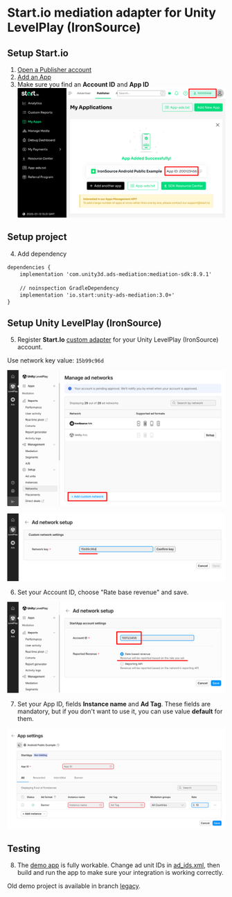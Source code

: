 # Start.io mediation adapter for Unity LevelPlay (IronSource)

## Setup Start.io

1. [Open a Publisher account][1]
2. [Add an App][2]
3. Make sure you find an **Account ID** and **App ID**
   ![Account Id, App ID](images/01.png)

## Setup project

4. Add dependency

```
dependencies {
    implementation 'com.unity3d.ads-mediation:mediation-sdk:8.9.1'

    // noinspection GradleDependency
    implementation 'io.start:unity-ads-mediation:3.0+'
}
```

## Setup Unity LevelPlay (IronSource)

5. Register **Start.Io** [custom adapter][3] for your Unity LevelPlay (IronSource) account.

Use network key value: `15b99c96d`

![Custom Adapter](images/02.png)

![Network key](images/03.png)

6. Set your Account ID, choose "Rate base revenue" and save.

![Custom Adapter](images/04.png)

7. Set your App ID, fields **Instance name** and **Ad Tag**. These fields are mandatory, but if you don't want to use it, you can use value **default** for them.

![Interstitial setup](images/05.png)

## Testing

8. The [demo app](/example) is fully workable. Change ad unit IDs in [ad_ids.xml](/example/src/main/res/values/ad_ids.xml), then build and run the app to make sure your integration is working correctly.

Old demo project is available in branch [legacy](https://github.com/StartApp-SDK/android-ironsource-mediation/tree/legacy).

[1]: https://support.start.io/hc/en-us/articles/202766673
[2]: https://support.start.io/hc/en-us/articles/202766743
[3]: https://developers.is.com/ironsource-mobile/general/custom-adapter-setup
